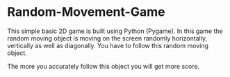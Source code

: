 # Random-Movement-Game

This simple basic 2D game is built using Python (Pygame).
In this game the random moving object is moving on the screen randomly horizontally, vertically as well as diagonally. 
You have to follow this random moving object.

The more you accurately follow this object you will get more score.
